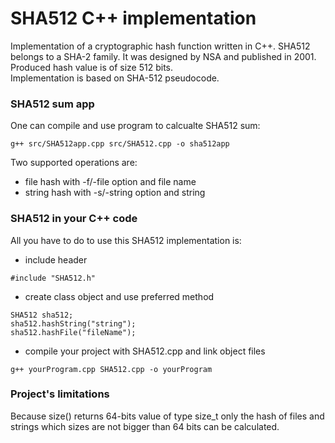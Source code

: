 # SHA512 C++ implementation  
Implementation of a cryptographic hash function written in C++. SHA512 belongs to a SHA-2 family. It was designed by NSA and published in 2001.  
Produced hash value is of size 512 bits.  
Implementation is based on SHA-512 pseudocode.  

### SHA512 sum app    
One can compile and use program to calcualte SHA512 sum:  
```
g++ src/SHA512app.cpp src/SHA512.cpp -o sha512app
```
Two supported operations are:  
- file hash with -f/-file option and file name  
- string hash with -s/-string option and string  

### SHA512 in your C++ code  
All you have to do to use this SHA512 implementation is:  
- include header  
```
#include "SHA512.h"
```
- create class object and use preferred method  
```
SHA512 sha512;
sha512.hashString("string");
sha512.hashFile("fileName");
```
- compile your project with SHA512.cpp and link object files  
```
g++ yourProgram.cpp SHA512.cpp -o yourProgram
```

### Project's limitations
Because size() returns 64-bits value of type size_t only the hash of files and strings which sizes are not bigger than 64 bits can be calculated.  
